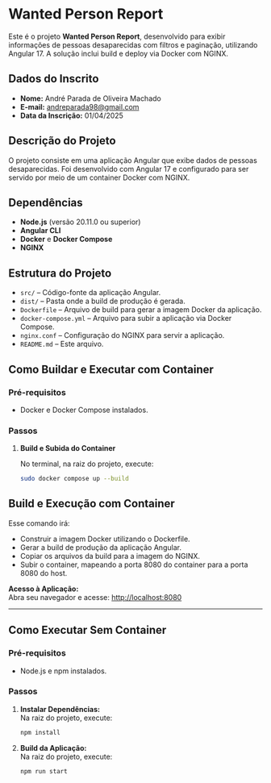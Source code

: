 # Wanted Person Report

Este é o projeto **Wanted Person Report**, desenvolvido para exibir informações de pessoas desaparecidas com filtros e paginação, utilizando Angular 17. A solução inclui build e deploy via Docker com NGINX.

## Dados do Inscrito

- **Nome:** André Parada de Oliveira Machado
- **E-mail:** andreparada98@gmail.com
- **Data da Inscrição:** 01/04/2025

## Descrição do Projeto

O projeto consiste em uma aplicação Angular que exibe dados de pessoas desaparecidas. Foi desenvolvido com Angular 17 e configurado para ser servido por meio de um container Docker com NGINX.

## Dependências

- **Node.js** (versão 20.11.0 ou superior)
- **Angular CLI**
- **Docker** e **Docker Compose**
- **NGINX**

## Estrutura do Projeto

- `src/` – Código-fonte da aplicação Angular.
- `dist/` – Pasta onde a build de produção é gerada.
- `Dockerfile` – Arquivo de build para gerar a imagem Docker da aplicação.
- `docker-compose.yml` – Arquivo para subir a aplicação via Docker Compose.
- `nginx.conf` – Configuração do NGINX para servir a aplicação.
- `README.md` – Este arquivo.

## Como Buildar e Executar com Container

### Pré-requisitos

- Docker e Docker Compose instalados.

### Passos

1. **Build e Subida do Container**

    No terminal, na raiz do projeto, execute:

    ```bash
    sudo docker compose up --build
    ```

## Build e Execução com Container

Esse comando irá:

- Construir a imagem Docker utilizando o Dockerfile.
- Gerar a build de produção da aplicação Angular.
- Copiar os arquivos da build para a imagem do NGINX.
- Subir o container, mapeando a porta 8080 do container para a porta 8080 do host.

**Acesso à Aplicação:**  
Abra seu navegador e acesse: [http://localhost:8080](http://localhost:8080)

---

## Como Executar Sem Container

### Pré-requisitos

- Node.js e npm instalados.

### Passos

1. **Instalar Dependências:**  
   Na raiz do projeto, execute:
    ```bash
    npm install
    ```
2. **Build da Aplicação:**  
   Na raiz do projeto, execute:
    ```bash
    npm run start
    ```
